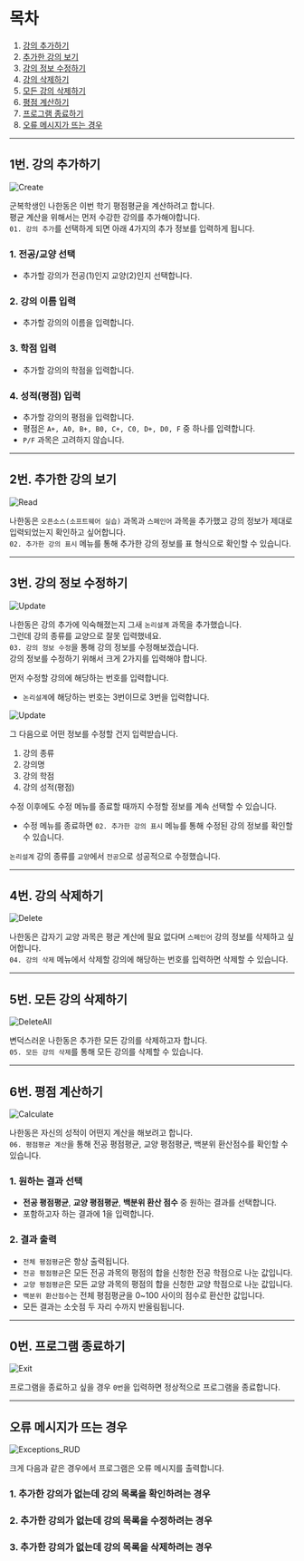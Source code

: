 # 목차
1. [강의 추가하기](#1번-강의-추가하기)
2. [추가한 강의 보기](#2번-추가한-강의-보기)
3. [강의 정보 수정하기](#3번-강의-정보-수정하기)
4. [강의 삭제하기](#4번-강의-삭제하기)
5. [모든 강의 삭제하기](#5번-모든-강의-삭제하기)
6. [평점 계산하기](#6번-평점-계산하기)
7. [프로그램 종료하기](#0번-프로그램-종료하기)
8. [오류 메시지가 뜨는 경우](#오류-메시지가-뜨는-경우)
---

## **1번. 강의 추가하기**
![Create](https://github.com/22000546/2021OSSL_TeamProject/blob/main/screenshots/Create.png?raw=true)

군복학생인 나한동은 이번 학기 평점평균을 계산하려고 합니다.   
평균 계산을 위해서는 먼저 수강한 강의를 추가해야합니다.    
`01. 강의 추가`를 선택하게 되면 아래 4가지의 추가 정보를 입력하게 됩니다.

### **1. 전공/교양 선택**
  - 추가할 강의가 전공(1)인지 교양(2)인지 선택합니다.

### **2. 강의 이름 입력**
- 추가할 강의의 이름을 입력합니다.

### **3. 학점 입력**
- 추가할 강의의 학점을 입력합니다.

### **4. 성적(평점) 입력**
- 추가할 강의의 평점을 입력합니다.
- 평점은 `A+, A0, B+, B0, C+, C0, D+, D0, F` 중 하나를 입력합니다.
- `P/F` 과목은 고려하지 않습니다.
---

## **2번. 추가한 강의 보기**
![Read](https://github.com/22000546/2021OSSL_TeamProject/blob/main/screenshots/Read.png?raw=true)

나한동은 `오픈소스(소프트웨어 실습)` 과목과 `스페인어` 과목을 추가했고 강의 정보가 제대로 입력되었는지 확인하고 싶어합니다.    
`02. 추가한 강의 표시` 메뉴를 통해 추가한 강의 정보를 표 형식으로 확인할 수 있습니다.

---
## **3번. 강의 정보 수정하기**
![Update](https://github.com/22000546/2021OSSL_TeamProject/blob/main/screenshots/Update01.png?raw=true)

나한동은 강의 추가에 익숙해졌는지 그새 `논리설계` 과목을 추가했습니다.   
그런데 강의 종류를 교양으로 잘못 입력했네요.   
`03. 강의 정보 수정`을 통해 강의 정보를 수정해보겠습니다.   
강의 정보를 수정하기 위해서 크게 2가지를 입력해야 합니다.

먼저 수정할 강의에 해당하는 번호를 입력합니다.
- `논리설계`에 해당하는 번호는 3번이므로 3번을 입력합니다.

![Update](https://github.com/22000546/2021OSSL_TeamProject/blob/main/screenshots/Update02.png?raw=true)

그 다음으로 어떤 정보를 수정할 건지 입력받습니다.
1. 강의 종류
2. 강의명
3. 강의 학점
4. 강의 성적(평점)

수정 이후에도 수정 메뉴를 종료할 때까지 수정할 정보를 계속 선택할 수 있습니다.   
- 수정 메뉴를 종료하면  `02. 추가한 강의 표시` 메뉴를 통해 수정된 강의 정보를 확인할 수 있습니다.

`논리설계` 강의 종류를 `교양`에서 `전공`으로 성공적으로 수정했습니다.

---
## **4번. 강의 삭제하기**
![Delete](https://github.com/22000546/2021OSSL_TeamProject/blob/main/screenshots/Delete.png?raw=true)

나한동은 갑자기 교양 과목은 평균 계산에 필요 없다며 `스페인어` 강의 정보를 삭제하고 싶어합니다.   
`04. 강의 삭제` 메뉴에서 삭제할 강의에 해당하는 번호를 입력하면 삭제할 수 있습니다.

---
## **5번. 모든 강의 삭제하기**
![DeleteAll](https://github.com/22000546/2021OSSL_TeamProject/blob/main/screenshots/DeleteAll.png?raw=true)

변덕스러운 나한동은 추가한 모든 강의를 삭제하고자 합니다.   
`05. 모든 강의 삭제`를 통해 모든 강의를 삭제할 수 있습니다.

---
## **6번. 평점 계산하기**
![Calculate](https://github.com/22000546/2021OSSL_TeamProject/blob/main/screenshots/Calculate.png?raw=true)

나한동은 자신의 성적이 어떤지 계산을 해보려고 합니다.   
`06. 평점평균 계산`을 통해 전공 평점평균, 교양 평점평균, 백분위 환산점수를 확인할 수 있습니다.

### **1. 원하는 결과 선택**
  - **전공 평점평균**, **교양 평점평균**, **백분위 환산 점수** 중 원하는 결과를 선택합니다. 
  - 포함하고자 하는 결과에 1을 입력합니다.

### **2. 결과 출력**
  - `전체 평점평균`은 항상 출력됩니다.
  - `전공 평점평균`은 모든 전공 과목의 평점의 합을 신청한 전공 학점으로 나눈 값입니다.
  - `교양 평점평균`은 모든 교양 과목의 평점의 합을 신청한 교양 학점으로 나눈 값입니다.
  - `백분위 환산점수`는 전체 평점평균을 0~100 사이의 점수로 환산한 값입니다.
  - 모든 결과는 소숫점 두 자리 수까지 반올림됩니다.

---

## **0번. 프로그램 종료하기**
![Exit](https://github.com/22000546/2021OSSL_TeamProject/blob/main/screenshots/Exit.png?raw=true)

프로그램을 종료하고 싶을 경우 `0번`을 입력하면 정상적으로 프로그램을 종료합니다.

---
## **오류 메시지가 뜨는 경우**
![Exceptions_RUD](https://github.com/22000546/2021OSSL_TeamProject/blob/main/screenshots/Exceptions_RUD.png?raw=true)

크게 다음과 같은 경우에서 프로그램은 오류 메시지를 출력합니다.

### 1. 추가한 강의가 없는데 강의 목록을 확인하려는 경우
### 2. 추가한 강의가 없는데 강의 목록을 수정하려는 경우
### 3. 추가한 강의가 없는데 강의 목록을 삭제하려는 경우
